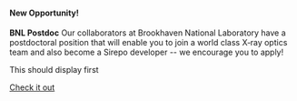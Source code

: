 #### New Opportunity!


**BNL Postdoc** Our collaborators at Brookhaven National Laboratory have a postdoctoral position that will enable you to join a world class X‑ray optics team and also become a Sirepo developer -- we encourage you to apply!

This should display first

[Check it out](#)